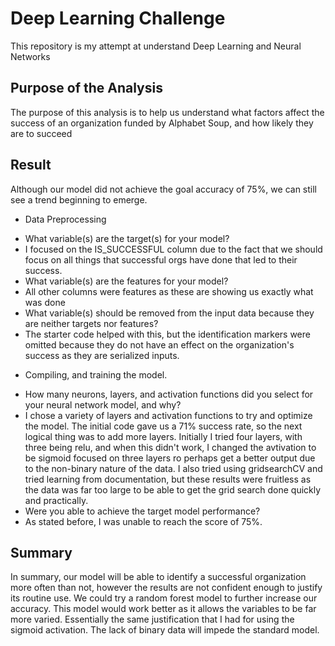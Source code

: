 # Deep Learning Challenge

This repository is my attempt at understand Deep Learning and Neural Networks

## Purpose of the Analysis

The purpose of this analysis is to help us understand what factors affect the success of an organization funded by Alphabet Soup, and how likely they are to succeed

## Result

Although our model did not achieve the goal accuracy of 75%, we can still see a trend beginning to emerge. 

 - Data Preprocessing
* What variable(s) are the target(s) for your model?
* I focused on the IS_SUCCESSFUL column due to the fact that we should focus on all things that successful orgs have done that led to their success.
* What variable(s) are the features for your model?
* All other columns were features as these are showing us exactly what was done
* What variable(s) should be removed from the input data because they are neither targets nor features?
* The starter code helped with this, but the identification markers were omitted because they do not have an effect on the organization's success as they are serialized inputs.
 - Compiling, and training the model.
* How many neurons, layers, and activation functions did you select for your neural network model, and why?
* I chose a variety of layers and activation functions to try and optimize the model. The initial code gave us a 71% success rate, so the next logical thing was to add more layers. Initially I tried four layers, with three being relu, and when this didn't work, I changed the avtivation to be sigmoid focused on three layers ro perhaps get a better output due to the non-binary nature of the data. I also tried using gridsearchCV and tried learning from documentation, but these results were fruitless as the data was far too large to be able to get the grid search done quickly and practically.
* Were you able to achieve the target model performance?
* As stated before, I was unable to reach the score of 75%. 

## Summary
In summary, our model will be able to identify a successful organization more often than not, however the results are not confident enough to justify its routine use. We could try a random forest model to further increase our accuracy. This model would work better as it allows the variables to be far more varied. Essentially the same justification that I had for using the sigmoid activation. The lack of binary data will impede the standard model. 
